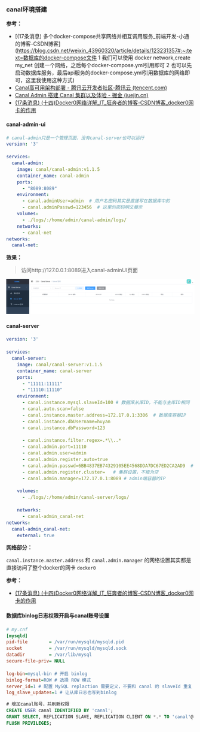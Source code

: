 ### canal环境搭建

**参考：**

- [(17条消息) 多个docker-compose共享网络并相互调用服务_前端开发-小通的博客-CSDN博客](https://blog.csdn.net/weixin_43960320/article/details/123231357#:~:text=数据库的docker-compose文件 1 我们可以使用 docker network,create my_net 创建一个网络，之后每个docker-compose.yml引用即可 2 也可以先启动数据库服务，最后api服务的docker-compose.yml引用数据库的网络即可，这里我使用这种方式) 
- [Canal高可用架构部署 - 腾讯云开发者社区-腾讯云 (tencent.com)](https://cloud.tencent.com/developer/article/1805726) 
- [Canal Admin 搭建 Canal 集群以及体验 - 掘金 (juejin.cn)](https://juejin.cn/post/6844904045325320199) 
- [(17条消息) (十四)Docker0网络详解_IT_狂奔者的博客-CSDN博客_docker0网卡的作用](https://blog.csdn.net/chj_1224365967/article/details/109206131) 

#### canal-admin-ui

```yaml
# canal-admin只是一个管理页面，没有canal-server也可以运行
version: '3'

services:
  canal-admin:
    image: canal/canal-admin:v1.1.5
    container_name: canal-admin
    ports:
      - "8089:8089"
    environment:
      - canal.adminUser=admin  # 用户名密码其实是直接写在数据库中的
      - canal.adminPasswd=123456  # 这里的密码明文展示
    volumes:
      - ./logs/:/home/admin/canal-admin/logs/
    networks:
      - canal-net
networks:
  canal-net:
```

**效果：**

> 访问http://127.0.0.1:8089进入canal-adminUI页面

![image-20230120174812344](../../../resource/image-20230120174812344.png)



#### canal-server

```yaml
version: '3'

services:
  canal-server:
    image: canal/canal-server:v1.1.5
    container_name: canal-server
    ports:
      - "11111:11111"
      - "11110:11110"
    environment:
      - canal.instance.mysql.slaveId=100 # 数据库从库ID，不能与主库ID相同
      - canal.auto.scan=false
      - canal.instance.master.address=172.17.0.1:3306  # 数据库容器IP
      - canal.instance.dbUsername=huyan
      - canal.instance.dbPassword=123
      
      - canal.instance.filter.regex=.*\\..*
      - canal.admin.port=11110
      - canal.admin.user=admin
      - canal.admin.register.auto=true
      - canal.admin.passwd=6BB4837EB74329105EE4568DDA7DC67ED2CA2AD9  # 这里的密码使用数据库加密设置
      - canal.admin.register.cluster=   # 集群设置，不填为空
      - canal.admin.manager=172.17.0.1:8089 # admin端容器的IP

    volumes:
      - ./logs/:/home/admin/canal-server/logs/

    networks:
      - canal-admin_canal-net
networks:
  canal-admin_canal-net:
    external: true
```

**网络部分：**

`canal.instance.master.address` 和 `canal.admin.manager` 的网络设置其实都是直接访问了整个docker的网卡 `docker0` 

**参考：**

- [(17条消息) (十四)Docker0网络详解_IT_狂奔者的博客-CSDN博客_docker0网卡的作用](https://blog.csdn.net/chj_1224365967/article/details/109206131) 



#### 数据库binlog日志权限开启与canal账号设置

```ini
# my.cnf
[mysqld]
pid-file        = /var/run/mysqld/mysqld.pid
socket          = /var/run/mysqld/mysqld.sock
datadir         = /var/lib/mysql
secure-file-priv= NULL

log-bin=mysql-bin # 开启 binlog
binlog-format=ROW # 选择 ROW 模式
server_id=1 # 配置 MySQL replaction 需要定义，不要和 canal 的 slaveId 重复
log_slave_updates=1 # 让从库日志也写到binlog
```

```sql
# 增加canal账号，并刷新权限
CREATE USER canal IDENTIFIED BY 'canal';  
GRANT SELECT, REPLICATION SLAVE, REPLICATION CLIENT ON *.* TO 'canal'@'%';
FLUSH PRIVILEGES;
```

